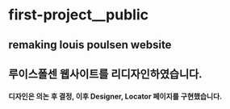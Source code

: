 # first-project__public
## remaking louis poulsen website
## 루이스폴센 웹사이트를 리디자인하였습니다.

#### 디자인은 의논 후 결정, 이후 Designer, Locator 페이지를 구현했습니다.
